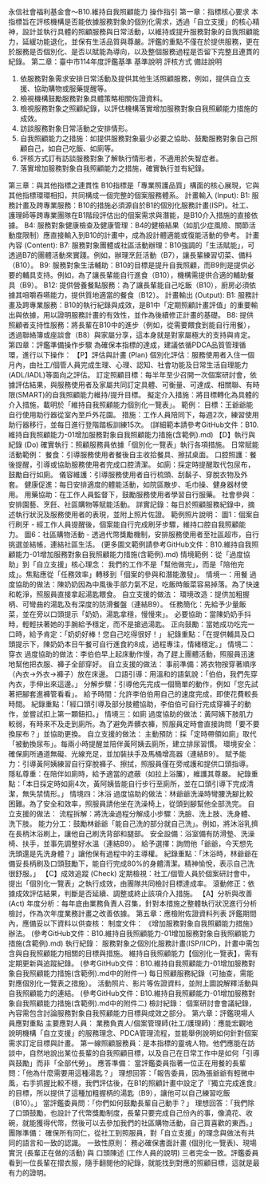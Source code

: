 永信社會福利基金會～B10.維持自我照顧能力 操作指引
第一章：指標核心要求
本指標旨在評核機構是否能依據服務對象的個別化需求，透過「自立支援」的核心精神，設計並執行具體的照顧服務與日常活動，以維持或提升服務對象的自我照顧能力，延緩功能退化，並保有生活品質與尊嚴。評鑑的重點不僅在於提供服務，更在於服務是否個別化、是否以賦能為導向，以及整個服務過程是否留下完整且連貫的紀錄。
第二章：臺中市114年度評鑑基準
基準說明
評核方式
備註說明
1. 依服務對象需求安排日常活動及提供其他生活照顧服務，例如，提供自立支援、協助購物或服藥提醒等。
1. 檢視機構鼓勵服務對象具體策略相關佐證資料。
2. 檢視服務對象之照顧紀錄，以評估機構落實增加服務對象自我照顧能力措施的成效。
3. 訪談服務對象日常活動之安排情形。
1. 自我照顧能力之措施：如提供服務對象最少必要之協助、鼓勵服務對象自己照顧自己，如自己吃飯、如廁等。
2. 評核方式訂有訪談服務對象了解執行情形者，不適用於失智症者。
2. 落實增加服務對象自我照顧能力之措施，確實執行並有紀錄。


第三章：與其他指標之連貫性
B10指標是「專業照護品質」構面的核心展現，它與其他指標環環相扣，共同構成一個完整的個案服務體系。
計畫輸入 (Input):
B1: 服務計畫及跨專業服務：B10的措施必須源自於B1的個別化服務計畫(ISP)。社工、護理師等跨專業團隊在B1階段評估出的個案需求與潛能，是B10介入措施的直接依據。
B4: 服務對象健康檢查及健康管理：B4的健檢結果（如肌少症風險、關節活動度限制）應直接輸入到B10的計畫中，成為設計體適能或復能活動的參考。
計畫內容 (Content):
B7: 服務對象團體或社區活動辦理：B10強調的「生活賦能」，可透過B7的團體活動來實踐。例如，辦理烹飪活動（B7），讓長輩練習切菜、備料（B10）。
B9: 服務對象生活輔助：B10的目標是提升自我照顧，而B9則是提供必要的輔具支持。例如，為了讓長輩能自行進食（B10），機構需提供合適的輔助餐具（B9）。
B12: 提供營養餐點服務：為了讓長輩能自己吃飯（B10），廚房必須依據其咀嚼吞嚥能力，提供質地適當的餐食（B12）。
計畫輸出 (Output):
B1: 服務計畫及跨專業服務：B10的執行紀錄與成效，是B1中「定期照顧計畫評值」的重要輸出與依據，用以證明服務計畫的有效性，並作為後續修正計畫的基礎。
B8: 提供照顧者支持性服務：將長輩在B10中的進步（例如，從需要餵食到能自行用餐），透過聯絡簿或座談會（B8）與家屬分享，這本身就是對家屬極大的支持與肯定。
第四章：評鑑準備操作步驟
為確保本指標的達成，建議依循PDCA品質管理循環，進行以下操作：
【P】評估與計畫 (Plan)
個別化評估：服務使用者入住一個月內，由社工/個管人員完成生理、心理、認知、社會功能及日常生活自理能力(ADL/IADL)等面向之評估。
訂定照顧目標：每半年至少召開一次個案研討會，依據評估結果，與服務使用者及家屬共同訂定具體、可衡量、可達成、相關聯、有時限(SMART)的自我照顧能力維持/提升目標。
擬定介入措施：將目標轉化為具體的介入措施，載明於「維持自我照顧能力個別化一覽表」。
範例：
目標：王爺爺能自行使用助行器從室內至戶外花園。
措施：工作人員陪同下，每週2次，練習使用助行器移行，並每日進行登階踏板訓練15次。
(詳細範本請參考GitHub文件：B10.維持自我照顧能力-01增加服務對象自我照顧能力措施(含範例).md)
【D】執行與紀錄 (Do)
確實執行：照顧服務員依據「個別化一覽表」執行各項措施。
日常賦能活動範例：
餐食：引導服務使用者餐後自主收拾餐具、擦拭桌面。
口腔照護：餐後提醒，引導或協助服務使用者完成口腔清潔。
如廁：採定時提醒取代包尿布，鼓勵自行如廁。
儀容維護：引導服務使用者自行梳頭、刮鬍子、穿脫衣物及外套。
健康促進：每日安排適度的體能活動，如院區散步、毛巾操、健身器材使用。
用藥協助：在工作人員監督下，鼓勵服務使用者學習自行服藥。
社會參與：安排園藝、烹飪、社區購物等賦能活動。
詳實記錄：每日於照顧服務紀錄中，摘述執行狀況及服務使用者的表現，並附上照片佐證。
範例照片說明：
圖1：個案自行刷牙 - 經工作人員提醒後，個案能自行完成刷牙步驟，維持口腔自我照顧能力。
圖6：社區購物活動 - 透過代幣獎勵機制，安排服務使用者至社區超市，自行挑選並結帳，連結社區生活。
(更多圖文範例請參考GitHub文件：B10.維持自我照顧能力-01增加服務對象自我照顧能力措施(含範例).md)
情境範例：從「過度協助」到「自立支援」核心理念： 我們的工作不是「幫他做完」，而是「陪他完成」。焦點應從「任務效率」轉移到「個案的參與和潛能激發」。
情境一：用餐
過度協助的做法：陳奶奶因為中風後手部力氣不足，吃飯時飯菜容易掉落。為了快速和乾淨，照服員直接拿起湯匙餵食。
自立支援的做法：
環境改造：提供加粗握柄、可彎曲的湯匙及有深度的防滑餐盤（連結B9）。
任務簡化：先給予少量飯菜，並在旁以口頭提示「奶奶，湯匙拿穩，慢慢來」。
必要協助：當陳奶奶手抖時，輕輕扶著她的手腕給予穩定，而不是搶過湯匙。
正向鼓勵：當她成功吃完一口時，給予肯定：「奶奶好棒！您自己吃得很好！」
紀錄重點：「在提供輔具及口頭提示下，陳奶奶本日午餐可自行進食約8成，過程專注，情緒穩定。」
情境二：穿衣
過度協助的做法：李伯伯早上起床動作慢，為了趕上團體活動，照服員迅速地幫他把衣服、褲子全部穿好。
自立支援的做法：
事前準備：將衣物按穿著順序（內衣->外衣->褲子）放在床邊。
口語引導：用溫和的語氣說：「伯伯，我們先穿內衣，手伸出來這邊。」
分解步驟：引導他先完成一個簡單的動作，例如「您先試著把腳套進褲管看看」。
給予時間：允許李伯伯用自己的速度完成，即使花費較長時間。
紀錄重點：「經口頭引導及部分肢體協助，李伯伯可自行完成穿褲子的動作，並嘗試扣上第一顆鈕扣。」
情境三：如廁
過度協助的做法：黃阿姨下肢肌力較弱，有時來不及走到廁所。為了避免弄髒衣褲，照服員定時會直接詢問「要不要換尿布？」並協助更換。
自立支援的做法：
主動預防：採「定時帶領如廁」取代「被動換尿布」。每兩小時提醒並陪伴黃阿姨去廁所，建立排尿習慣。
環境安全：確保廁所通道無礙、光線充足，並加裝扶手及馬桶增高器（連結B9）。
賦予能力：引導黃阿姨練習自行穿脫褲子、擦拭，照服員僅在旁戒護和提供口頭指導。
隱私尊重：在陪伴如廁時，給予適當的遮蔽（如拉上浴簾），維護其尊嚴。
紀錄重點：「本日採定時如廁4次，黃阿姨皆能自行步行至廁所，並在口頭引導下完成清潔，無失禁情形。」
情境四：沐浴
過度協助的做法：林爺爺洗澡時彎腰洗腳比較困難。為了安全和效率，照服員請他坐在洗澡椅上，從頭到腳幫他全部洗完。
自立支援的做法：
流程拆解：將洗澡過程分解成小步驟：洗臉、洗上肢、洗身體、洗下肢。
能力分工：鼓勵林爺爺「能自己洗的部分就自己洗」。例如，將沐浴乳擠在長柄沐浴刷上，讓他自己刷洗背部和腿部。
安全設備：浴室備有防滑墊、洗澡椅、扶手，並事先調整好水溫（連結B9）。
給予選擇：詢問他「爺爺，今天想先洗頭還是先洗身體？」讓他保有過程中的主導權。
紀錄重點：「沐浴時，林爺爺在備妥長柄刷及口頭鼓勵下，能自行完成80%的身體清潔。精神愉悅，表示自己洗很舒服。」
【C】成效追蹤 (Check)
定期檢視：社工/個管人員於個案研討會中，提出「個別化一覽表」之執行成效，由團隊共同檢討目標達成率。
滾動修正：依據成效評估結果，判斷是否延續、調整或終止該項介入措施。
【A】分析與改善 (Act)
年度分析：每年底由業務負責人召集，針對本措施之整體執行狀況進行分析檢討，作為次年度業務計畫之改善依據。
第五章：應檢附佐證資料列表
評鑑期間內，應備妥以下資料以供查核：
制度文件：
《增加服務對象自我照顧能力措施》辦法。(參考GitHub文件：B10.維持自我照顧能力-01增加服務對象自我照顧能力措施(含範例).md)
執行紀錄：
服務對象之個別化服務計畫(ISP/IICP)，計畫中需包含與自我照顧能力相關的目標與措施。
維持自我照顧能力【個別化一覽表】，需有定期更新與追蹤紀錄。(參考GitHub文件：B10.維持自我照顧能力-01增加服務對象自我照顧能力措施(含範例).md中的附件一)
每日照顧服務紀錄（可抽查，需能對應個別化一覽表之措施）。
活動照片、影片等佐證資料，並附上圖說解釋活動與自我照顧能力的連結。(參考GitHub文件：B10.維持自我照顧能力-01增加服務對象自我照顧能力措施(含範例).md中的附件二)
檢討紀錄：
個案研討會會議紀錄，內容需包含討論服務對象自我照顧能力目標與成效之部分。
第六章：評鑑現場人員應對重點
主要應對人員：
業務負責人/個案管理師(社工/護理師)：應能宏觀地說明機構「自立支援」的服務理念、PDCA管理流程，並能舉例說明如何針對個案需求訂定目標與計畫。
第一線照顧服務員：是本指標的靈魂人物。他們應能在訪談中，自然地說出某位長輩的自我照顧目標，以及自己在日常工作中是如何「引導與鼓勵」而非「全部代勞」。
應答準備：
當評鑑委員指著一位正在用餐的長輩問：「他為什麼需要用這種湯匙？」
理想回答：「報告委員，因為張爺爺有輕微中風，右手抓握比較不穩，我們評估後，在B1的照顧計畫中設定了『獨立完成進食』的目標，所以提供了這種加粗握柄的湯匙（B9），讓他可以自己練習吃飯（B10）。」
當評鑑委員問：「你們如何鼓勵長輩自己動手？」
理想回答：「我們除了口頭鼓勵，也設計了代幣獎勵制度，長輩只要完成自己份內的事，像澆花、收碗，就能獲得代幣，然後可以去參加我們的社區購物活動，自己買喜歡的東西。」
團隊準備：
確保所有同仁，從社工到照服員，對「自立支援」的理念與做法有共同的語言和一致的認識。
一致性原則：
務必確保書面計畫 (個別化一覽表)、現場實況 (長輩正在做的活動) 與 口頭陳述 (工作人員的說明) 三者完全一致。評鑑委員看到一位長輩在摺衣服，隨手翻閱他的紀錄，就能找到對應的照顧目標，這就是最有力的證明。